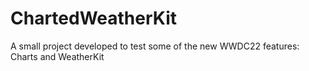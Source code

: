 # ChartedWeatherKit
A small project developed to test some of the new WWDC22 features: Charts and WeatherKit

